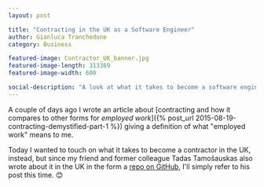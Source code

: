 ```yaml
---
layout: post

title: "Contracting in the UK as a Software Engineer"
author: Gianluca Tranchedone
category: Business

featured-image: Contractor_UK_banner.jpg
featured-image-length: 313369
featured-image-width: 600

social-description: "A look at what it takes to become a software engineer contractor in the UK."
---
```


A couple of days ago I wrote an article about [contracting and how it compares to other forms for _employed work_]({% post_url 2015-08-19-contracting-demystified-part-1 %}) giving a definition of what "employed work" means to me. 

Today I wanted to touch on what it takes to become a contractor in the UK, instead, but since my friend and former colleague Tadas Tamošauskas also wrote about it in the UK in the form a [repo on GitHub](https://github.com/tadast/switching-to-contracting-uk), I'll simply refer to his post this time. :blush: